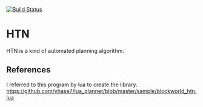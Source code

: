 [![Build Status](https://travis-ci.org/y-kamiya/htn-haskell.svg?branch=master)](https://travis-ci.org/y-kamiya/htn-haskell)

# HTN
HTN is a kind of automated planning algorithm.   

## References
I referred to this program by lua to create the library.  
https://github.com/yhase7/lua_planner/blob/master/sample/blockworld_htn.lua
